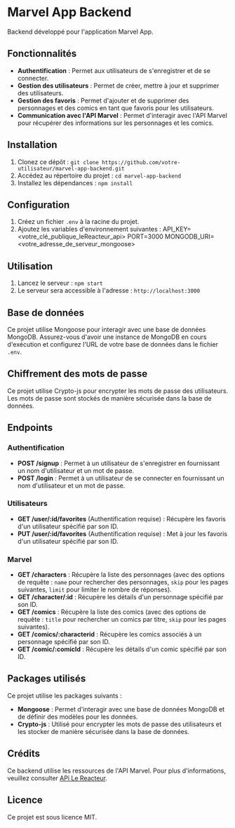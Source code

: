 # Marvel App Backend

Backend développé pour l'application Marvel App.

## Fonctionnalités

- **Authentification** : Permet aux utilisateurs de s'enregistrer et de se connecter.
- **Gestion des utilisateurs** : Permet de créer, mettre à jour et supprimer des utilisateurs.
- **Gestion des favoris** : Permet d'ajouter et de supprimer des personnages et des comics en tant que favoris pour les utilisateurs.
- **Communication avec l'API Marvel** : Permet d'interagir avec l'API Marvel pour récupérer des informations sur les personnages et les comics.

## Installation

1. Clonez ce dépôt : `git clone https://github.com/votre-utilisateur/marvel-app-backend.git`
2. Accédez au répertoire du projet : `cd marvel-app-backend`
3. Installez les dépendances : `npm install`

## Configuration

1. Créez un fichier `.env` à la racine du projet.
2. Ajoutez les variables d'environnement suivantes :
   API_KEY=<votre_clé_publique_leReacteur_api>
   PORT=3000
   MONGODB_URI=<votre_adresse_de_serveur_mongoose>

## Utilisation

1. Lancez le serveur : `npm start`
2. Le serveur sera accessible à l'adresse : `http://localhost:3000`

## Base de données

Ce projet utilise Mongoose pour interagir avec une base de données MongoDB. Assurez-vous d'avoir une instance de MongoDB en cours d'exécution et configurez l'URL de votre base de données dans le fichier `.env`.

## Chiffrement des mots de passe

Ce projet utilise Crypto-js pour encrypter les mots de passe des utilisateurs. Les mots de passe sont stockés de manière sécurisée dans la base de données.

## Endpoints

### Authentification

- **POST /signup** : Permet à un utilisateur de s'enregistrer en fournissant un nom d'utilisateur et un mot de passe.
- **POST /login** : Permet à un utilisateur de se connecter en fournissant un nom d'utilisateur et un mot de passe.

### Utilisateurs

- **GET /user/:id/favorites** (Authentification requise) : Récupère les favoris d'un utilisateur spécifié par son ID.
- **PUT /user/:id/favorites** (Authentification requise) : Met à jour les favoris d'un utilisateur spécifié par son ID.

### Marvel

- **GET /characters** : Récupère la liste des personnages (avec des options de requête : `name` pour rechercher des personnages, `skip` pour les pages suivantes, `limit` pour limiter le nombre de réponses).
- **GET /character/:id** : Récupère les détails d'un personnage spécifié par son ID.
- **GET /comics** : Récupère la liste des comics (avec des options de requête : `title` pour rechercher un comics par titre, `skip` pour les pages suivantes).
- **GET /comics/:characterid** : Récupère les comics associés à un personnage spécifié par son ID.
- **GET /comic/:comicId** : Récupère les détails d'un comic spécifié par son ID.

## Packages utilisés

Ce projet utilise les packages suivants :

- **Mongoose** : Permet d'interagir avec une base de données MongoDB et de définir des modèles pour les données.
- **Crypto-js** : Utilisé pour encrypter les mots de passe des utilisateurs et les stocker de manière sécurisée dans la base de données.

## Crédits

Ce backend utilise les ressources de l'API Marvel. Pour plus d'informations, veuillez consulter [APi Le Reacteur](https://lereacteur-marvel-api.netlify.app/documentation).

## Licence

Ce projet est sous licence MIT.
